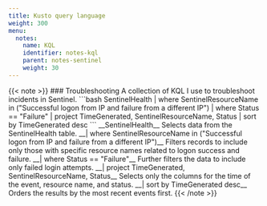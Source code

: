 ```yaml
---
title: Kusto query language
weight: 300
menu:
  notes:
    name: KQL
    identifier: notes-kql
    parent: notes-sentinel
    weight: 30
---
```


<div style="display: block; width: 100%; max-width: none;">
{{< note >}}
### Troubleshooting
A collection of KQL I use to troubleshoot incidents in Sentinel.
```bash
SentinelHealth
| where SentinelResourceName in ("Successful logon from IP and failure from a different IP")
| where Status == "Failure"
| project TimeGenerated, SentinelResourceName, Status
| sort by TimeGenerated desc
```
__SentinelHealth__
Selects data from the SentinelHealth table.
__| where SentinelResourceName in ("Successful logon from IP and failure from a different IP")__
Filters records to include only those with specific resource names related to logon success and failure.
__| where Status == "Failure"__
Further filters the data to include only failed login attempts.
__| project TimeGenerated, SentinelResourceName, Status__
Selects only the columns for the time of the event, resource name, and status.
__| sort by TimeGenerated desc__
Orders the results by the most recent events first.
{{< /note >}}
</div>